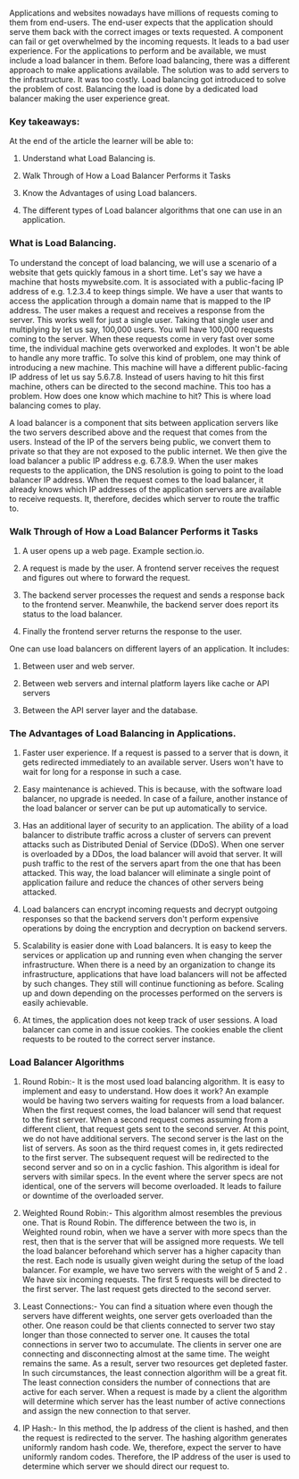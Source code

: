 Applications and websites nowadays have millions of requests coming to them from end-users. The end-user expects that the application should serve them back with the correct images or texts requested. A component can fail or get overwhelmed by the incoming requests. It leads to a bad user experience. For the applications to perform and be available, we must include a load balancer in them. Before load balancing, there was a different approach to make applications available. The solution was to add servers to the infrastructure. It was too costly. Load balancing got introduced to solve the problem of cost. Balancing the load is done by a dedicated load balancer making the user experience great.

### Key takeaways:

At the end of the article the learner will be able to:

1. Understand what Load Balancing is.

2. Walk Through of How a Load Balancer Performs it Tasks

3. Know the Advantages of using Load balancers.

4. The different types of Load balancer algorithms that one can use in an application.

### What is Load Balancing.

To understand the concept of load balancing, we will use a scenario of a website that gets quickly famous in a short time. Let's say we have a machine that hosts mywebsite.com. It is associated with a public-facing IP address of e.g. 1.2.3.4 to keep things simple. We have a user that wants to access the application through a domain name that is mapped to the IP address. The user makes a request and receives a response from the server. This works well for just a single user. Taking that single user and multiplying by let us say, 100,000 users. You will have 100,000 requests coming to the server. When these requests come in very fast over some time, the individual machine gets overworked and explodes. It won't be able to handle any more traffic. To solve this kind of problem, one may think of introducing a new machine. This machine will have a different public-facing IP address of let us say 5.6.7.8. Instead of users having to hit this first machine, others can be directed to the second machine. This too has a problem. How does one know which machine to hit? This is where load balancing comes to play. 

A load balancer is a component that sits between application servers like the two servers described above and the request that comes from the users. Instead of the IP of the servers being public, we convert them to private so that they are not exposed to the public internet. We then give the load balancer a public IP address e.g. 6.7.8.9. When the user makes requests to the application, the DNS resolution is going to point to the load balancer IP address. When the request comes to the load balancer, it already knows which IP addresses of the application servers are available to receive requests. It, therefore, decides which server to route the traffic to.

[](/loadbalancingzs.png/)

### Walk Through of How a Load Balancer Performs it Tasks

1. A user opens up a web page. Example section.io.

2. A request is made by the user. A frontend server receives the request and figures out where to forward the request. 

3. The backend server processes the request and sends a response back to the frontend server. Meanwhile, the backend server does report its status to the load balancer.

4. Finally the frontend server returns the response to the user.

One can use load balancers on different layers of an application. It includes:

1. Between user and web server.

2. Between web servers and internal platform layers like cache or API servers

3. Between the API server layer and the database.

### The Advantages of Load Balancing in Applications.

1. Faster user experience. If a request is passed to a server that is down, it gets redirected immediately to an available server. Users won't have to wait for long for a response in such a case.

2. Easy maintenance is achieved. This is because, with the software load balancer, no upgrade is needed. In case of a failure, another instance of the load balancer or server can be put up automatically to service. 

3. Has an additional layer of security to an application. The ability of a load balancer to distribute traffic across a cluster of servers can prevent attacks such as Distributed Denial of Service (DDoS). When one server is overloaded by a DDos, the load balancer will avoid that server. It will push traffic to the rest of the servers apart from the one that has been attacked. This way, the load balancer will eliminate a single point of application failure and reduce the chances of other servers being attacked. 

4. Load balancers can encrypt incoming requests and decrypt outgoing responses so that the backend servers don't perform expensive operations by doing the encryption and decryption on backend servers.

5. Scalability is easier done with Load balancers. It is easy to keep the services or application up and running even when changing the server infrastructure. When there is a need by an organization to change its infrastructure, applications that have load balancers will not be affected by such changes. They still will continue functioning as before. Scaling up and down depending on the processes performed on the servers is easily achievable. 

6. At times, the application does not keep track of user sessions. A load balancer can come in and issue cookies. The cookies enable the client requests to be routed to the correct server instance.


### Load Balancer Algorithms

1. Round Robin:- It is the most used load balancing algorithm. It is easy to implement and easy to understand. How does it work? An example would be having two servers waiting for requests from a load balancer. When the first request comes, the load balancer will send that request to the first server. When a second request comes assuming from a different client, that request gets sent to the second server. At this point, we do not have additional servers. The second server is the last on the list of servers. As soon as the third request comes in, it gets redirected to the first server. The subsequent request will be redirected to the second server and so on in a cyclic fashion. This algorithm is ideal for servers with similar specs. In the event where the server specs are not identical, one of the servers will become overloaded. It leads to failure or downtime of the overloaded server.

2. Weighted Round Robin:- This algorithm almost resembles the previous one. That is Round Robin. The difference between the two is, in Weighted round robin, when we have a server with more specs than the rest, then that is the server that will be assigned more requests. We tell the load balancer beforehand which server has a higher capacity than the rest. Each node is usually given weight during the setup of the load balancer. For example, we have two servers with the weight of 5 and 2 . We have six incoming requests. The first 5 requests will be directed to the first server. The last request gets directed to the second server.

3. Least Connections:- You can find a situation where even though the servers have different weights, one server gets overloaded than the other. One reason could be that clients connected to server two stay longer than those connected to server one. It causes the total connections in server two to accumulate. The clients in server one are connecting and disconnecting almost at the same time. The weight remains the same. As a result, server two resources get depleted faster. In such circumstances, the least connection algorithm will be a great fit. The least connection considers the number of connections that are active for each server. When a request is made by a client the algorithm will determine which server has the least number of active connections and assign the new connection to that server.

4. IP Hash:- In this method, the Ip address of the client is hashed, and then the request is redirected to the server. The hashing algorithm generates uniformly random hash code. We, therefore, expect the server to have uniformly random codes. Therefore, the IP address of the user is used to determine which server we should direct our request to. 
